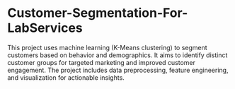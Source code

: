 # Customer-Segmentation-For-LabServices
This project uses machine learning (K-Means clustering) to segment customers based on behavior and demographics. It aims to identify distinct customer groups for targeted marketing and improved customer engagement. The project includes data preprocessing, feature engineering, and visualization for actionable insights.
